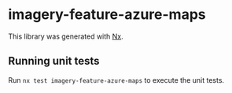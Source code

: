 # imagery-feature-azure-maps

This library was generated with [Nx](https://nx.dev).

## Running unit tests

Run `nx test imagery-feature-azure-maps` to execute the unit tests.
